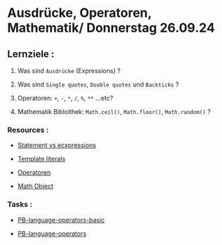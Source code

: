 # Ausdrücke, Operatoren, Mathematik/ Donnerstag 26.09.24

## Lernziele :

1. Was sind `Ausdrücke` (Expressions) ?

2. Was sind `Single quotes`, `Double quotes` und `Backticks` ?

3. Operatoren: `+`, `-`, `*`, `/`, `%`, `**` ...etc?

4. Mathematik Bibloithek: `Math.ceil()`, `Math.floor()`, `Math.random()` ?

### Resources :

- [Statement vs ecxpressions](https://www.joshwcomeau.com/javascript/statements-vs-expressions/)

- [Template literals](https://developer.mozilla.org/en-US/docs/Web/JavaScript/Reference/Template_literals)

- [Operatoren](https://www.w3schools.com/js/js_operators.asp)

- [Math Object](https://developer.mozilla.org/en-US/docs/Web/JavaScript/Reference/Global_Objects/Math)

### Tasks :

- [PB-language-operators-basic]()

- [PB-language-operators]()
